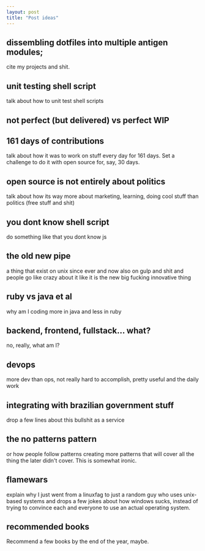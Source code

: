 ```yaml
---
layout: post
title: "Post ideas"
---
```


## dissembling dotfiles into multiple antigen modules;

cite my projects and shit.

## unit testing shell script

talk about how to unit test shell scripts

## not perfect (but delivered) vs perfect WIP

## 161 days of contributions

talk about how it was to work on stuff every day for 161 days.
Set a challenge to do it with open source for, say, 30 days.

## open source is not entirely about politics

talk about how its way more about marketing, learning, doing cool stuff than
politics (free stuff and shit)

## you dont know shell script

do something like that you dont know js

## the old new pipe

a thing that exist on unix since ever and now also on gulp and shit and people
go like crazy about it like it is the new big fucking innovative thing

## ruby vs java et al

why am I coding more in java and less in ruby

## backend, frontend, fullstack... what?

no, really, what am I?

## devops

more dev than ops, not really hard to accomplish, pretty useful and the daily
work

## integrating with brazilian government stuff

drop a few lines about this bullshit as a service

## the no patterns pattern

or how people follow patterns creating more patterns that will cover
all the thing the later didn't cover. This is somewhat ironic.

## flamewars

explain why I just went from a linuxfag to just a random guy who uses unix-based
systems and drops a few jokes about how windows sucks, instead of trying to
convince each and everyone to use an actual operating system.

## recommended books

Recommend a few books by the end of the year, maybe.


